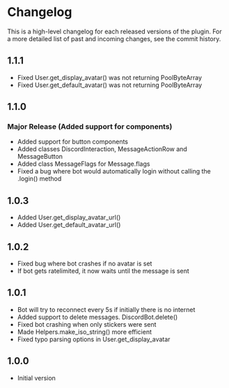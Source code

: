 Changelog
============

This is a high-level changelog for each released versions of the plugin.
For a more detailed list of past and incoming changes, see the commit history.

1.1.1
------
- Fixed User.get_display_avatar() was not returning PoolByteArray
- Fixed User.get_default_avatar() was not returning PoolByteArray


1.1.0
------
### Major Release (Added support for components)
- Added support for button components
- Added classes DiscordInteraction, MessageActionRow and MessageButton
- Added class MessageFlags for Message.flags
- Fixed a bug where bot would automatically login without calling the .login() method

1.0.3
------
- Added User.get_display_avatar_url()
- Added User.get_default_avatar_url()

1.0.2
------
- Fixed bug where bot crashes if no avatar is set
- If bot gets ratelimited, it now waits until the message is sent

1.0.1
------
- Bot will try to reconnect every 5s if initially there is no internet
- Added support to delete messages. DiscordBot.delete()
- Fixed bot crashing when only stickers were sent
- Made Helpers.make_iso_string() more efficient
- Fixed typo parsing options in User.get_display_avatar

1.0.0
------

- Initial version